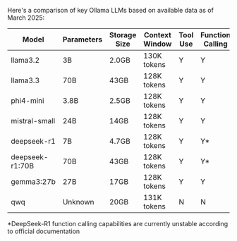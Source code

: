 Here's a comparison of key Ollama LLMs based on available data as of March 2025:

| Model             | Parameters | Storage Size | Context Window | Tool Use | Function Calling | Time consumed |
|-------------------|------------|--------------|----------------|----------|------------------|---------------|
| llama3.2          | 3B         | 2.0GB        | 130K tokens    | Y        | Y                | 2.5s          |
| llama3.3          | 70B        | 43GB         | 128K tokens    | Y        | Y                | 2.5s          |
| phi4-mini         | 3.8B       | 2.5GB        | 128K tokens    | Y        | Y                | 2.5s          |
| mistral-small     | 24B        | 14GB         | 128K tokens    | Y        | Y                | 2.5s          |
| deepseek-r1       | 7B         | 4.7GB        | 128K tokens    | Y        | Y*               | 2.5s          |
| deepseek-r1:70B   | 70B        | 43GB         | 128K tokens    | Y        | Y*               | 2.5s          |
| gemma3:27b        | 27B        | 17GB         | 128K tokens    | Y        | Y                | 2.5s          |
| qwq               | Unknown    | 20GB         | 131K tokens    | N        | N                | 2.5s          |          

*DeepSeek-R1 function calling capabilities are currently unstable according to official documentation